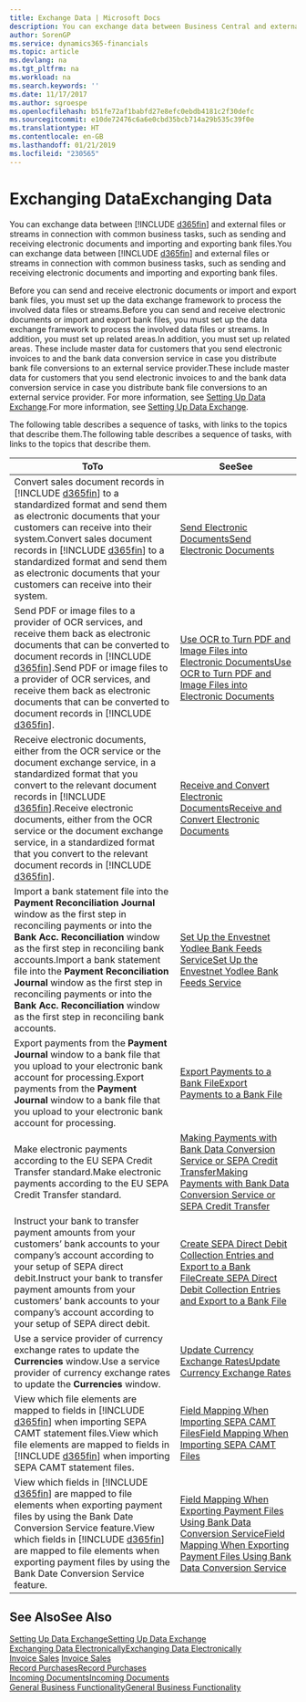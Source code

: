 ```yaml
---
title: Exchange Data | Microsoft Docs
description: You can exchange data between Business Central and external files or streams in connection with common business tasks, such as sending and receiving electronic documents and importing and exporting bank files.
author: SorenGP
ms.service: dynamics365-financials
ms.topic: article
ms.devlang: na
ms.tgt_pltfrm: na
ms.workload: na
ms.search.keywords: ''
ms.date: 11/17/2017
ms.author: sgroespe
ms.openlocfilehash: b51fe72af1babfd27e8efc0ebdb4181c2f30defc
ms.sourcegitcommit: e10de72476c6a6e0cbd35bcb714a29b535c39f0e
ms.translationtype: HT
ms.contentlocale: en-GB
ms.lasthandoff: 01/21/2019
ms.locfileid: "230565"
---
```

# <a name="exchanging-data"></a><span data-ttu-id="608e4-103">Exchanging Data</span><span class="sxs-lookup"><span data-stu-id="608e4-103">Exchanging Data</span></span>
<span data-ttu-id="608e4-104">You can exchange data between [!INCLUDE [d365fin](includes/d365fin_md.md)] and external files or streams in connection with common business tasks, such as sending and receiving electronic documents and importing and exporting bank files.</span><span class="sxs-lookup"><span data-stu-id="608e4-104">You can exchange data between [!INCLUDE [d365fin](includes/d365fin_md.md)] and external files or streams in connection with common business tasks, such as sending and receiving electronic documents and importing and exporting bank files.</span></span>  

<span data-ttu-id="608e4-105">Before you can send and receive electronic documents or import and export bank files, you must set up the data exchange framework to process the involved data files or streams.</span><span class="sxs-lookup"><span data-stu-id="608e4-105">Before you can send and receive electronic documents or import and export bank files, you must set up the data exchange framework to process the involved data files or streams.</span></span> <span data-ttu-id="608e4-106">In addition, you must set up related areas.</span><span class="sxs-lookup"><span data-stu-id="608e4-106">In addition, you must set up related areas.</span></span> <span data-ttu-id="608e4-107">These include master data for customers that you send electronic invoices to and the bank data conversion service in case you distribute bank file conversions to an external service provider.</span><span class="sxs-lookup"><span data-stu-id="608e4-107">These include master data for customers that you send electronic invoices to and the bank data conversion service in case you distribute bank file conversions to an external service provider.</span></span> <span data-ttu-id="608e4-108">For more information, see [Setting Up Data Exchange](across-set-up-data-exchange.md).</span><span class="sxs-lookup"><span data-stu-id="608e4-108">For more information, see [Setting Up Data Exchange](across-set-up-data-exchange.md).</span></span>  

 <span data-ttu-id="608e4-109">The following table describes a sequence of tasks, with links to the topics that describe them.</span><span class="sxs-lookup"><span data-stu-id="608e4-109">The following table describes a sequence of tasks, with links to the topics that describe them.</span></span>  


|                                                                                                          <span data-ttu-id="608e4-110">**To**</span><span class="sxs-lookup"><span data-stu-id="608e4-110">**To**</span></span>                                                                                                           |                                                                                 <span data-ttu-id="608e4-111">**See**</span><span class="sxs-lookup"><span data-stu-id="608e4-111">**See**</span></span>                                                                                  |
|---------------------------------------------------------------------------------------------------------------------------------------------------------------------------------------------------------------------------|--------------------------------------------------------------------------------------------------------------------------------------------------------------------------|
|             <span data-ttu-id="608e4-112">Convert sales document records in [!INCLUDE [d365fin](includes/d365fin_md.md)] to a standardized format and send them as electronic documents that your customers can receive into their system.</span><span class="sxs-lookup"><span data-stu-id="608e4-112">Convert sales document records in [!INCLUDE [d365fin](includes/d365fin_md.md)] to a standardized format and send them as electronic documents that your customers can receive into their system.</span></span>              |                                                  [<span data-ttu-id="608e4-113">Send Electronic Documents</span><span class="sxs-lookup"><span data-stu-id="608e4-113">Send Electronic Documents</span></span>](sales-how-to-send-electronic-documents.md)                                                  |
|              <span data-ttu-id="608e4-114">Send PDF or image files to a provider of OCR services, and receive them back as electronic documents that can be converted to document records in [!INCLUDE [d365fin](includes/d365fin_md.md)].</span><span class="sxs-lookup"><span data-stu-id="608e4-114">Send PDF or image files to a provider of OCR services, and receive them back as electronic documents that can be converted to document records in [!INCLUDE [d365fin](includes/d365fin_md.md)].</span></span>              |                                 [<span data-ttu-id="608e4-115">Use OCR to Turn PDF and Image Files into Electronic Documents</span><span class="sxs-lookup"><span data-stu-id="608e4-115">Use OCR to Turn PDF and Image Files into Electronic Documents</span></span>](across-how-use-ocr-pdf-images-files.md)                                  |
|  <span data-ttu-id="608e4-116">Receive electronic documents, either from the OCR service or the document exchange service, in a standardized format that you convert to the relevant document records in [!INCLUDE [d365fin](includes/d365fin_md.md)].</span><span class="sxs-lookup"><span data-stu-id="608e4-116">Receive electronic documents, either from the OCR service or the document exchange service, in a standardized format that you convert to the relevant document records in [!INCLUDE [d365fin](includes/d365fin_md.md)].</span></span>  |                                [<span data-ttu-id="608e4-117">Receive and Convert Electronic Documents</span><span class="sxs-lookup"><span data-stu-id="608e4-117">Receive and Convert Electronic Documents</span></span>](purchasing-how-to-receive-and-convert-electronic-documents.md)                                 |
| <span data-ttu-id="608e4-118">Import a bank statement file into the **Payment Reconciliation Journal** window as the first step in reconciling payments or into the **Bank Acc. Reconciliation** window as the first step in reconciling bank accounts.</span><span class="sxs-lookup"><span data-stu-id="608e4-118">Import a bank statement file into the **Payment Reconciliation Journal** window as the first step in reconciling payments or into the **Bank Acc. Reconciliation** window as the first step in reconciling bank accounts.</span></span> |                                        [<span data-ttu-id="608e4-119">Set Up the Envestnet Yodlee Bank Feeds Service</span><span class="sxs-lookup"><span data-stu-id="608e4-119">Set Up the Envestnet Yodlee Bank Feeds Service</span></span>](bank-how-setup-bank-statement-service.md)                                        |
|                                            <span data-ttu-id="608e4-120">Export payments from the **Payment Journal** window to a bank file that you upload to your electronic bank account for processing.</span><span class="sxs-lookup"><span data-stu-id="608e4-120">Export payments from the **Payment Journal** window to a bank file that you upload to your electronic bank account for processing.</span></span>                                             |                                               [<span data-ttu-id="608e4-121">Export Payments to a Bank File</span><span class="sxs-lookup"><span data-stu-id="608e4-121">Export Payments to a Bank File</span></span>](payables-how-export-payments-bank-file.md)                                                |
|                                                                        <span data-ttu-id="608e4-122">Make electronic payments according to the EU SEPA Credit Transfer standard.</span><span class="sxs-lookup"><span data-stu-id="608e4-122">Make electronic payments according to the EU SEPA Credit Transfer standard.</span></span>                                                                        |     [<span data-ttu-id="608e4-123">Making Payments with Bank Data Conversion Service or SEPA Credit Transfer</span><span class="sxs-lookup"><span data-stu-id="608e4-123">Making Payments with Bank Data Conversion Service or SEPA Credit Transfer</span></span>](finance-make-payments-with-bank-data-conversion-service-or-sepa-credit-transfer.md)      |
|                                 <span data-ttu-id="608e4-124">Instruct your bank to transfer payment amounts from your customers’ bank accounts to your company’s account according to your setup of SEPA direct debit.</span><span class="sxs-lookup"><span data-stu-id="608e4-124">Instruct your bank to transfer payment amounts from your customers’ bank accounts to your company’s account according to your setup of SEPA direct debit.</span></span>                                 |           [<span data-ttu-id="608e4-125">Create SEPA Direct Debit Collection Entries and Export to a Bank File</span><span class="sxs-lookup"><span data-stu-id="608e4-125">Create SEPA Direct Debit Collection Entries and Export to a Bank File</span></span>](finance-how-create-sepa-direct-debit-collection-entries-export-bank-file.md)           |
|                                                                  <span data-ttu-id="608e4-126">Use a service provider of currency exchange rates to update the **Currencies** window.</span><span class="sxs-lookup"><span data-stu-id="608e4-126">Use a service provider of currency exchange rates to update the **Currencies** window.</span></span>                                                                   |                                                    [<span data-ttu-id="608e4-127">Update Currency Exchange Rates</span><span class="sxs-lookup"><span data-stu-id="608e4-127">Update Currency Exchange Rates</span></span>](finance-how-update-currencies.md)                                                    |
|                                          <span data-ttu-id="608e4-128">View which file elements are mapped to fields in [!INCLUDE [d365fin](includes/d365fin_md.md)] when importing SEPA CAMT statement files.</span><span class="sxs-lookup"><span data-stu-id="608e4-128">View which file elements are mapped to fields in [!INCLUDE [d365fin](includes/d365fin_md.md)] when importing SEPA CAMT statement files.</span></span>                                          |                                  [<span data-ttu-id="608e4-129">Field Mapping When Importing SEPA CAMT Files</span><span class="sxs-lookup"><span data-stu-id="608e4-129">Field Mapping When Importing SEPA CAMT Files</span></span>](across-field-mapping-when-importing-sepa-camt-files.md)                                  |
|                       <span data-ttu-id="608e4-130">View which fields in [!INCLUDE [d365fin](includes/d365fin_md.md)] are mapped to file elements when exporting payment files by using the Bank Date Conversion Service feature.</span><span class="sxs-lookup"><span data-stu-id="608e4-130">View which fields in [!INCLUDE [d365fin](includes/d365fin_md.md)] are mapped to file elements when exporting payment files by using the Bank Date Conversion Service feature.</span></span>                       | [<span data-ttu-id="608e4-131">Field Mapping When Exporting Payment Files Using Bank Data Conversion Service</span><span class="sxs-lookup"><span data-stu-id="608e4-131">Field Mapping When Exporting Payment Files Using Bank Data Conversion Service</span></span>](across-field-mapping-when-exporting-payment-files-using-bank-data-conversion-service.md) |

## <a name="see-also"></a><span data-ttu-id="608e4-132">See Also</span><span class="sxs-lookup"><span data-stu-id="608e4-132">See Also</span></span>  
[<span data-ttu-id="608e4-133">Setting Up Data Exchange</span><span class="sxs-lookup"><span data-stu-id="608e4-133">Setting Up Data Exchange</span></span>](across-set-up-data-exchange.md)  
[<span data-ttu-id="608e4-134">Exchanging Data Electronically</span><span class="sxs-lookup"><span data-stu-id="608e4-134">Exchanging Data Electronically</span></span>](across-data-exchange.md)  
<span data-ttu-id="608e4-135">[Invoice Sales](sales-how-invoice-sales.md) </span><span class="sxs-lookup"><span data-stu-id="608e4-135">[Invoice Sales](sales-how-invoice-sales.md) </span></span>  
[<span data-ttu-id="608e4-136">Record Purchases</span><span class="sxs-lookup"><span data-stu-id="608e4-136">Record Purchases</span></span>](purchasing-how-record-purchases.md)  
[<span data-ttu-id="608e4-137">Incoming Documents</span><span class="sxs-lookup"><span data-stu-id="608e4-137">Incoming Documents</span></span>](across-income-documents.md)  
[<span data-ttu-id="608e4-138">General Business Functionality</span><span class="sxs-lookup"><span data-stu-id="608e4-138">General Business Functionality</span></span>](ui-across-business-areas.md)  
